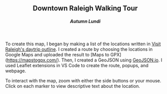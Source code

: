 ## <center> Downtown Raleigh Walking Tour </center>
##### <center>Autumn Lundi<center>
<br>


To create this map, I began by making a list of the locations written in [Visit Raleigh's daytrip outline](https://www.visitraleigh.com/plan-a-trip/itineraries/one-day-tour-of-raleigh/). I created a route by choosing the locations in Google Maps and uploaded the result to [Maps to GPX] (https://mapstogpx.com/). Then, I created a GeoJSON using [GeoJSON.io](https://geojson.io/#map=2/0/20). I used Leaflet extensions in VS Code to create the route, popups, and webpage.

To interact with the map, zoom with either the side buttons or your mouse. Click on each marker to view descriptive text about the location. 